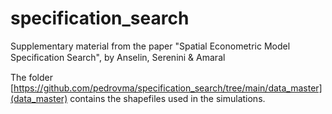 # specification_search
Supplementary material from the paper "Spatial Econometric Model Speciﬁcation Search", by Anselin, Serenini &amp; Amaral

The folder [https://github.com/pedrovma/specification_search/tree/main/data_master](data_master) contains the shapefiles used in the simulations.
